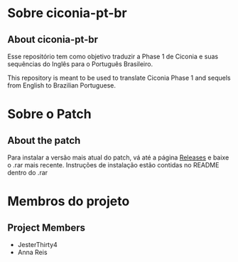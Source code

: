# Sobre ciconia-pt-br
## About ciconia-pt-br
Esse repositório tem como objetivo traduzir a Phase 1 de Ciconia e suas sequências do Inglês para o Português Brasileiro.

This repository is meant to be used to translate Ciconia Phase 1 and sequels from English to Brazilian Portuguese.

# Sobre o Patch
## About the patch
Para instalar a versão mais atual do patch, vá até a página [Releases](https://github.com/JesterThirty4/ciconia-pt-br/releases) e baixe o .rar mais recente.
Instruções de instalação estão contidas no README dentro do .rar

# Membros do projeto
## Project Members
- JesterThirty4
- Anna Reis 


